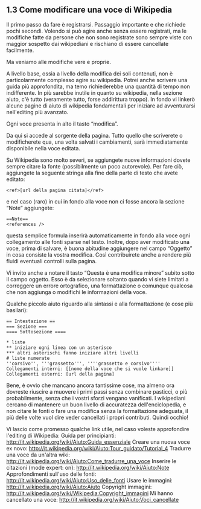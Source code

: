 1.3 Come modificare una voce di Wikipedia
-----------------------------------------

Il primo passo da fare è registrarsi. Passaggio importante e che richiede pochi secondi. Volendo si può agire
anche senza essere registrati, ma le modifiche fatte da persone che non sono registrate sono sempre viste con
maggior sospetto dai wikipediani e rischiano di essere cancellate facilmente.

Ma veniamo alle modifiche vere e proprie.

A livello base, ossia a livello della modifica dei soli contenuti, non è particolarmente complesso agire su wikipedia.
Potrei anche scrivere una guida più approfondita, ma temo richiederebbe una quantità di tempo non indifferente.
In più sarebbe inutile in quanto su wikipedia, nella sezione aiuto, c'è tutto (veramente tutto, forse addirittura
troppo). In fondo vi linkerò alcune pagine di aiuto di wikipedia fondamentali per iniziare ad avventurarsi
nell'editing più avanzato.

Ogni voce presenta in alto il tasto “modifica”.

Da qui si accede al sorgente della pagina. Tutto quello che scriverete o modificherete qua, una volta salvati i
cambiamenti, sarà immediatamente disponibile nella voce editata.

Su Wikipedia sono molto severi, se aggiungete nuove informazioni dovete sempre citare la fonte (possibilmente
un poco autorevole). Per fare ciò, aggiungete la seguente stringa alla fine della parte di testo che avete editato:

    <ref>[url della pagina citata]</ref>

e nel caso (raro) in cui in fondo alla voce non ci fosse ancora la sezione “Note” aggiungete:

    ==Note==
    <references />
questa semplice formula inserirà automaticamente in fondo alla voce ogni collegamento alle fonti sparse nel testo.
Inoltre, dopo aver modificato una voce, prima di salvare, è buona abitudine aggiungere nel campo “Oggetto” in cosa
consiste la vostra modifica. Così contribuirete anche a rendere più fluidi eventuali controlli sulla pagina.


Vi invito anche a notare il tasto “Questa è una modifica minore” subito sotto il campo oggetto. Esso è da selezionare
soltanto quando vi siete limitati a correggere un errore ortografico, una formattazione o comunque qualcosa che non
aggiunga o modifichi le informazioni della voce.

Qualche piccolo aiuto riguardo alla sintassi e alla formattazione (e cose più basilari):

    == Intestazione ==
    === Sezione ===
    ==== Sottosezione ====

    * liste
    ** iniziare ogni linea con un asterisco
    *** altri asterischi fanno iniziare altri livelli 
    # liste numerate
    ''corsivo'', '''grassetto''', ''''grassetto e corsivo''''
    Collegamenti interni: [[nome della voce che si vuole linkare]]
    Collegamenti esterni: [url della pagina]

Bene, è ovvio che mancano ancora tantissime cose, ma almeno ora dovreste riuscire a muovere i primi passi
senza combinare pasticci, o più probabilmente, senza che i vostri sforzi vengano vanificati. I wikipediani
cercano di mantenere un buon livello di accuratezza dell'enciclopedia, e non citare le fonti o fare una modifica
senza la formattazione adeguata, il più delle volte vuol dire veder cancellati i propri contributi. Quindi occhio!


Vi lascio come promesso qualche link utile, nel caso voleste approfondire l'editing di Wikipedia:
    Guida per principianti: http://it.wikipedia.org/wiki/Aiuto:Guida_essenziale
    Creare una nuova voce ex novo: http://it.wikipedia.org/wiki/Aiuto:Tour_guidato/Tutorial_4
    Tradurre una voce da un'altra wiki: http://it.wikipedia.org/wiki/Aiuto:Come_tradurre_una_voce
    Inserire le citazioni (mode expert: on): http://it.wikipedia.org/wiki/Aiuto:Note
    Approfondimenti sull'uso delle fonti: http://it.wikipedia.org/wiki/Aiuto:Uso_delle_fonti
    Usare le immagini: http://it.wikipedia.org/wiki/Aiuto:Aiuto
    Copyright immagini: http://it.wikipedia.org/wiki/Wikipedia:Copyright_immagini
    Mi hanno cancellato una voce: http://it.wikipedia.org/wiki/Aiuto:Voci_cancellate
